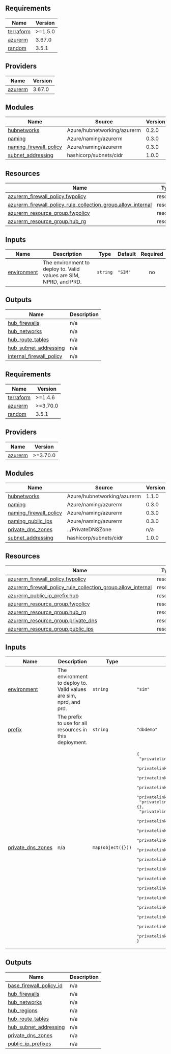 ## Requirements

| Name | Version |
|------|---------|
| <a name="requirement_terraform"></a> [terraform](#requirement\_terraform) | >=1.5.0 |
| <a name="requirement_azurerm"></a> [azurerm](#requirement\_azurerm) | 3.67.0 |
| <a name="requirement_random"></a> [random](#requirement\_random) | 3.5.1 |

## Providers

| Name | Version |
|------|---------|
| <a name="provider_azurerm"></a> [azurerm](#provider\_azurerm) | 3.67.0 |

## Modules

| Name | Source | Version |
|------|--------|---------|
| <a name="module_hubnetworks"></a> [hubnetworks](#module\_hubnetworks) | Azure/hubnetworking/azurerm | 0.2.0 |
| <a name="module_naming"></a> [naming](#module\_naming) | Azure/naming/azurerm | 0.3.0 |
| <a name="module_naming_firewall_policy"></a> [naming\_firewall\_policy](#module\_naming\_firewall\_policy) | Azure/naming/azurerm | 0.3.0 |
| <a name="module_subnet_addressing"></a> [subnet\_addressing](#module\_subnet\_addressing) | hashicorp/subnets/cidr | 1.0.0 |

## Resources

| Name | Type |
|------|------|
| [azurerm_firewall_policy.fwpolicy](https://registry.terraform.io/providers/hashicorp/azurerm/3.67.0/docs/resources/firewall_policy) | resource |
| [azurerm_firewall_policy_rule_collection_group.allow_internal](https://registry.terraform.io/providers/hashicorp/azurerm/3.67.0/docs/resources/firewall_policy_rule_collection_group) | resource |
| [azurerm_resource_group.fwpolicy](https://registry.terraform.io/providers/hashicorp/azurerm/3.67.0/docs/resources/resource_group) | resource |
| [azurerm_resource_group.hub_rg](https://registry.terraform.io/providers/hashicorp/azurerm/3.67.0/docs/resources/resource_group) | resource |

## Inputs

| Name | Description | Type | Default | Required |
|------|-------------|------|---------|:--------:|
| <a name="input_environment"></a> [environment](#input\_environment) | The environment to deploy to. Valid values are SIM, NPRD, and PRD. | `string` | `"SIM"` | no |

## Outputs

| Name | Description |
|------|-------------|
| <a name="output_hub_firewalls"></a> [hub\_firewalls](#output\_hub\_firewalls) | n/a |
| <a name="output_hub_networks"></a> [hub\_networks](#output\_hub\_networks) | n/a |
| <a name="output_hub_route_tables"></a> [hub\_route\_tables](#output\_hub\_route\_tables) | n/a |
| <a name="output_hub_subnet_addressing"></a> [hub\_subnet\_addressing](#output\_hub\_subnet\_addressing) | n/a |
| <a name="output_internal_firewall_policy"></a> [internal\_firewall\_policy](#output\_internal\_firewall\_policy) | n/a |
<!-- BEGINNING OF PRE-COMMIT-TERRAFORM DOCS HOOK -->
## Requirements

| Name | Version |
|------|---------|
| <a name="requirement_terraform"></a> [terraform](#requirement\_terraform) | >=1.4.6 |
| <a name="requirement_azurerm"></a> [azurerm](#requirement\_azurerm) | >=3.70.0 |
| <a name="requirement_random"></a> [random](#requirement\_random) | 3.5.1 |

## Providers

| Name | Version |
|------|---------|
| <a name="provider_azurerm"></a> [azurerm](#provider\_azurerm) | >=3.70.0 |

## Modules

| Name | Source | Version |
|------|--------|---------|
| <a name="module_hubnetworks"></a> [hubnetworks](#module\_hubnetworks) | Azure/hubnetworking/azurerm | 1.1.0 |
| <a name="module_naming"></a> [naming](#module\_naming) | Azure/naming/azurerm | 0.3.0 |
| <a name="module_naming_firewall_policy"></a> [naming\_firewall\_policy](#module\_naming\_firewall\_policy) | Azure/naming/azurerm | 0.3.0 |
| <a name="module_naming_public_ips"></a> [naming\_public\_ips](#module\_naming\_public\_ips) | Azure/naming/azurerm | 0.3.0 |
| <a name="module_private_dns_zones"></a> [private\_dns\_zones](#module\_private\_dns\_zones) | ../PrivateDNSZone | n/a |
| <a name="module_subnet_addressing"></a> [subnet\_addressing](#module\_subnet\_addressing) | hashicorp/subnets/cidr | 1.0.0 |

## Resources

| Name | Type |
|------|------|
| [azurerm_firewall_policy.fwpolicy](https://registry.terraform.io/providers/hashicorp/azurerm/latest/docs/resources/firewall_policy) | resource |
| [azurerm_firewall_policy_rule_collection_group.allow_internal](https://registry.terraform.io/providers/hashicorp/azurerm/latest/docs/resources/firewall_policy_rule_collection_group) | resource |
| [azurerm_public_ip_prefix.hub](https://registry.terraform.io/providers/hashicorp/azurerm/latest/docs/resources/public_ip_prefix) | resource |
| [azurerm_resource_group.fwpolicy](https://registry.terraform.io/providers/hashicorp/azurerm/latest/docs/resources/resource_group) | resource |
| [azurerm_resource_group.hub_rg](https://registry.terraform.io/providers/hashicorp/azurerm/latest/docs/resources/resource_group) | resource |
| [azurerm_resource_group.private_dns](https://registry.terraform.io/providers/hashicorp/azurerm/latest/docs/resources/resource_group) | resource |
| [azurerm_resource_group.public_ips](https://registry.terraform.io/providers/hashicorp/azurerm/latest/docs/resources/resource_group) | resource |

## Inputs

| Name | Description | Type | Default | Required |
|------|-------------|------|---------|:--------:|
| <a name="input_environment"></a> [environment](#input\_environment) | The environment to deploy to. Valid values are sim, nprd, and prd. | `string` | `"sim"` | no |
| <a name="input_prefix"></a> [prefix](#input\_prefix) | The prefix to use for all resources in this deployment. | `string` | `"dbdemo"` | no |
| <a name="input_private_dns_zones"></a> [private\_dns\_zones](#input\_private\_dns\_zones) | n/a | `map(object({}))` | <pre>{<br>  "privatelink.azurecr.io": {},<br>  "privatelink.blob.core.windows.net": {},<br>  "privatelink.cassandra.cosmos.azure.com": {},<br>  "privatelink.documents.azure.com": {},<br>  "privatelink.eastus.azmk8s.io": {},<br>  "privatelink.eastus2.azmk8s.io": {},<br>  "privatelink.eus.backup.windowsazure.com": {},<br>  "privatelink.eus2.backup.windowsazure.com": {},<br>  "privatelink.file.core.windows.net": {},<br>  "privatelink.gremlin.cosmos.azure.com": {},<br>  "privatelink.managedhsm.azure.net": {},<br>  "privatelink.mongo.cosmos.azure.com": {},<br>  "privatelink.monitor.azure.com": {},<br>  "privatelink.queue.core.windows.net": {},<br>  "privatelink.servicebus.windows.net": {},<br>  "privatelink.siterecovery.windowsazure.com": {},<br>  "privatelink.table.core.windows.net": {},<br>  "privatelink.table.cosmos.azure.com": {},<br>  "privatelink.vaultcore.azure.net": {},<br>  "privatelink.web.core.windows.net": {}<br>}</pre> | no |

## Outputs

| Name | Description |
|------|-------------|
| <a name="output_base_firewall_policy_id"></a> [base\_firewall\_policy\_id](#output\_base\_firewall\_policy\_id) | n/a |
| <a name="output_hub_firewalls"></a> [hub\_firewalls](#output\_hub\_firewalls) | n/a |
| <a name="output_hub_networks"></a> [hub\_networks](#output\_hub\_networks) | n/a |
| <a name="output_hub_regions"></a> [hub\_regions](#output\_hub\_regions) | n/a |
| <a name="output_hub_route_tables"></a> [hub\_route\_tables](#output\_hub\_route\_tables) | n/a |
| <a name="output_hub_subnet_addressing"></a> [hub\_subnet\_addressing](#output\_hub\_subnet\_addressing) | n/a |
| <a name="output_private_dns_zones"></a> [private\_dns\_zones](#output\_private\_dns\_zones) | n/a |
| <a name="output_public_ip_prefixes"></a> [public\_ip\_prefixes](#output\_public\_ip\_prefixes) | n/a |
<!-- END OF PRE-COMMIT-TERRAFORM DOCS HOOK -->
